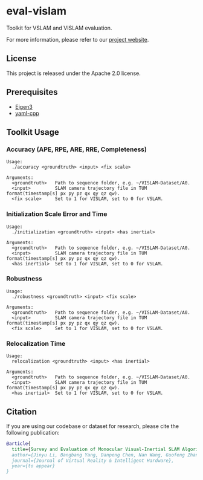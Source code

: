 # eval-vislam

Toolkit for VSLAM and VISLAM evaluation.

For more information, please refer to our [project website](http://www.zjucvg.net/eval-vislam/).

## License

This project is released under the Apache 2.0 license.

## Prerequisites

- [Eigen3](http://eigen.tuxfamily.org/index.php?title=Main_Page)
- [yaml-cpp](https://github.com/jbeder/yaml-cpp)

## Toolkit Usage

### Accuracy (APE, RPE, ARE, RRE, Completeness)

```docopt
Usage:
  ./accuracy <groundtruth> <input> <fix scale>

Arguments:
  <groundtruth>   Path to sequence folder, e.g. ~/VISLAM-Dataset/A0.
  <input>         SLAM camera trajectory file in TUM format(timestamp[s] px py pz qx qy qz qw).
  <fix scale>     Set to 1 for VISLAM, set to 0 for VSLAM.
```

### Initialization Scale Error and Time

```docopt
Usage:
  ./initialization <groundtruth> <input> <has inertial>

Arguments:
  <groundtruth>   Path to sequence folder, e.g. ~/VISLAM-Dataset/A0.
  <input>         SLAM camera trajectory file in TUM format(timestamp[s] px py pz qx qy qz qw).
  <has inertial>  Set to 1 for VISLAM, set to 0 for VSLAM.
```

### Robustness

```docopt
Usage:
  ./robustness <groundtruth> <input> <fix scale>

Arguments:
  <groundtruth>   Path to sequence folder, e.g. ~/VISLAM-Dataset/A0.
  <input>         SLAM camera trajectory file in TUM format(timestamp[s] px py pz qx qy qz qw).
  <fix scale>     Set to 1 for VISLAM, set to 0 for VSLAM.
```

### Relocalization Time

```docopt
Usage:
  relocalization <groundtruth> <input> <has inertial>

Arguments:
  <groundtruth>   Path to sequence folder, e.g. ~/VISLAM-Dataset/A0.
  <input>         SLAM camera trajectory file in TUM format(timestamp[s] px py pz qx qy qz qw).
  <has inertial>  Set to 1 for VISLAM, set to 0 for VSLAM.
```

## Citation

If you are using our codebase or dataset for research, please cite the following publication:

```bibtex
@article{
  title={Survey and Evaluation of Monocular Visual-Inertial SLAM Algorithms for Augmented Reality},
  author={Jinyu Li, Bangbang Yang, Danpeng Chen, Nan Wang, Guofeng Zhang*, Hujun Bao*},
  journal={Journal of Virtual Reality & Intelligent Hardware},
  year={to appear}
}
```